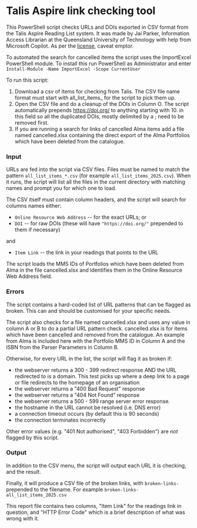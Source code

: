 # Talis Aspire link checking tool

This PowerShell script checks URLs and DOIs exported in CSV format from the
Talis Aspire Reading List system.  It was made by Jai Parker, Information
Access Librarian at the Queensland University of Technology with help from
Microsoft Copilot.  As per the [license](./LICENSE), caveat emptor.

To automated the search for cancelled items the script uses the ImportExcel PowerShell module.  To install this run PowerShell as Administrator and enter `Install-Module -Name ImportExcel -Scope CurrentUser`

To run this script:

1. Download a csv of items for checking from Talis. The CSV file name format
   must start with all_list_items_ for the script to pick them up.
2. Open the CSV file and do a cleanup of the DOIs in Column O. The script
   automatically prepends https://doi.org/ to anything starting with 10. in
   this field so all the duplicated DOIs, mostly delimited by a ; need to be
   removed first.
3. If you are running a search for links of cancelled Alma items add a file named cancelled.xlsx containing the direct export of the Alma Portfolios which have been deleted from the catalogue.

### Input

URLs are fed into the script via CSV files. Files must be named to match the
pattern `all_list_items_*.csv` (for example `all_list_items_2025.csv`). When
it runs, the script will list all the files in the current directory with
matching names and prompt you for which one to load.

The CSV itself must contain column headers, and the script will search for
columns names either:

* `Online Resource Web Address` -- for the exact URLs; or
* `DOI` -- for raw DOIs (these will have `"https://doi.org/"` prepended
   to them if necessary)

and

* `Item Link` -- the link in your readings that points to the URL

The script loads the MMS IDs of Portfolios which have been deleted from Alma in the file cancelled.xlsx and identifies them in the Online Resource Web Address field.

### Errors

The script contains a hard-coded list of URL patterns that can be flagged as
broken. This can and should be customised for your specific needs.

The script also checks for a file named cancelled.xlsx and uses any value in column A or B to do a partial URL pattern check.  cancelled.xlsx is for items which have been cancelled and removed from the catalogue.  An example from Alma is included here with the Portfolio MMS ID in Column A and the ISBN from the Parser Parameters in Column B.

Otherwise, for every URL in the list, the script will flag it as broken if:

* the webserver returns a 300 - 399 redirect response AND the URL redirected to is a domain. This test picks up where a deep link to a page or file redirects to the homepage of an organisation
* the webserver returns a "400 Bad Request" response
* the webserver returns a "404 Not Found" response
* the webserver returns a 500 - 599 range server error response.
* the hostname in the URL cannot be resolved (i.e. DNS error)
* a connection timeout occurs (by default this is 90 seconds)
* the connection terminates incorrectly

Other error values (e.g. "401 Not authorised", "403 Forbidden") are _not_ flagged by this script.

### Output

In addition to the CSV menu, the script will output each URL it is checking,
and the result.

Finally, it will produce a CSV file of the broken links, with `broken-links-`
prepended to the filename. For example `broken-links-all_list_items_2025.csv`

This report file contains two columns, "Item Link" for the readings link in
question, and "HTTP Error Code" which is a brief description of what was
wrong with it.
